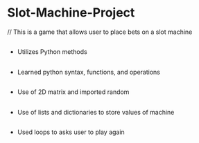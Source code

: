 ﻿# Slot-Machine-Project
// This is a game that allows user to place bets on a slot machine
##
* Utilizes Python methods 
##
* Learned python syntax, functions, and operations
##
* Use of 2D matrix and imported random 
##
* Use of lists and dictionaries to store values of machine 
##
* Used loops to asks user to play again
